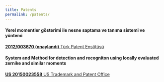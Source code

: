 ```yaml
---
title: Patents
permalink: /patents/
---
```


#### Yerel momentler gösterimi ile nesne saptama ve tanıma sistemi ve yöntemi

[**2012/003670 (onaylandı)** Türk Patent Enstitüsü](patent.png)

#### System and Method for detection and recogniton using locally evaluated zernike and similar moments

[**US 20150023558** US Trademark and Patent Office](https://www.google.com.tr/patents/US20150023558)
